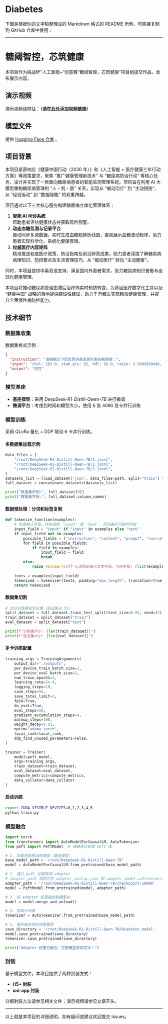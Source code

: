 # Diabetes
下面是根据你的文字稿整理成的 Markdown 格式的 README 示例，可直接复制到 GitHub 仓库中使用：

---

# 糖阈智控，芯筑健康

本项目作为挑战杯“人工智能+”创意赛“糖阈智控，芯筑健康”项目组提交作品，发布展示内容。

## 演示视频

演示视频请前往：**（请在此处添加视频链接）**

## 模型文件

提供 [Hugging Face 仓库](https://huggingface.co/aiyawanan1112/Diabetes) 。

## 项目背景

本项目紧密响应《健康中国行动（2030 年）》和《人工智能 + 医疗健康三年行动方案》等政策要求，聚焦 “推广健康管理新技术” 与 “糖尿病防治行动” 等核心任务，设计并实现了一款面向糖尿病患者的智能监测管理系统。项目旨在利用 AI 大模型重构糖尿病管理的 “人 - 机 - 医” 关系，实现从 “被动治疗” 到 “主动预防”、从 “经验驱动” 到 “数据智能” 的双重跨越。

项目通过以下三大核心服务构建糖尿病立体化管理体系：

1. **智能 AI 问诊系统**  
   帮助患者评估健康状态并获取风险预警。
2. **动态血糖监测与记录平台**  
   自动同步多源数据，实时生成血糖趋势折线图，直观展示血糖波动规律，助力患者实现科学化、系统化健康管理。
3. **权威医疗内容矩阵**  
   精准推送权威医疗政策、防治指南及前沿研究成果，助力患者深度了解糖尿病病理知识、防控要点及生活管理技巧，从 “被动医疗” 转向 “主动健康”。

同时，本项目提供中英双语支持，满足国内外患者需求，助力糖尿病知识普惠与全球化健康管理。

本项目将推动糖尿病管理由滞后治疗向实时预防转变，为基层医疗数字化工具以及 “健康中国” 战略的落地提供建设性建议，助力千万糖友实现精准健康管理，并提升全民慢性病防控能力。

## 技术细节

### 数据集收集

数据集格式示例：

```json
{
  "instruction": "请根据以下信息预测患者是否患有糖尿病：",
  "input": "chol: 203.0, stab.glu: 82, hdl: 56.0, ratio: 3.5999999046, location: Buckingham, age: 46, gender: female, height: 62.0, weight: 121.0, frame: medium, bp.1s: 118.0, bp.1d: 59.0, bp.2s: nan, bp.2d: nan, waist: 29.0, hip: 38.0, time.ppn: 720.0",
  "output": "阴性"
}
```

### 模型基座

- **基座模型**：采用 *DeepSeek-R1-Distill-Qwen-7B* 进行微调
- **微调平台**：考虑到时间和模型大小，使用 6 张 4090 显卡并行训练

### 模型训练

采用 QLoRa 量化 + DDP 联动 6 卡并行训练。

#### 多数据集加载示例

```python
data_files = [
    "/root/DeepSeek-R1-Distill-Qwen-7B/1.jsonl",
    "/root/DeepSeek-R1-Distill-Qwen-7B/2.jsonl",
    "/root/DeepSeek-R1-Distill-Qwen-7B/3.jsonl",
]
datasets_list = [load_dataset('json', data_files=path, split="train") for path in data_files]
full_dataset = concatenate_datasets(datasets_list)

print("数据集示例:", full_dataset[0])
print("数据集字段:", full_dataset.column_names)
```

#### 数据预处理：分词和标签复制

```python
def tokenize_function(examples):
    # 检查输入字段，优先选择 'input' 或 'text'，否则遍历可能的字段
    input_field = "input" if "input" in examples else "text"
    if input_field not in examples:
        possible_fields = ["instruction", "content", "prompt", "source"]
        for field in possible_fields:
            if field in examples:
                input_field = field
                break
        else:
            raise ValueError(f"无法找到输入文本字段。可用字段: {list(examples.keys())}")
    
    texts = examples[input_field]
    tokenized = tokenizer(texts, padding="max_length", truncation=True, max_length=512)
    return tokenized
```

#### 数据集切割

```python
# 划分训练集和验证集（验证集占 5%）
split_dataset = full_dataset.train_test_split(test_size=0.05, seed=42)
train_dataset = split_dataset["train"]
eval_dataset = split_dataset["test"]

print(f"训练集大小: {len(train_dataset)}")
print(f"验证集大小: {len(eval_dataset)}")
```

#### 多卡训练配置

```python
training_args = TrainingArguments(
    output_dir="./outputs",
    per_device_train_batch_size=2,
    per_device_eval_batch_size=2,
    num_train_epochs=3,
    learning_rate=2e-4,
    logging_steps=10,
    save_steps=50,
    save_total_limit=3,
    fp16=True,
    do_eval=True,
    eval_steps=50,
    gradient_accumulation_steps=4,
    warmup_steps=100,
    weight_decay=0.01,
    optim="adamw_torch",
    local_rank=local_rank,
    ddp_find_unused_parameters=False,
)

trainer = Trainer(
    model=peft_model,
    args=training_args,
    train_dataset=train_dataset,
    eval_dataset=eval_dataset,
    compute_metrics=compute_metrics,
    data_collator=data_collator
)
```

#### 启动训练

```bash
export CUDA_VISIBLE_DEVICES=0,1,2,3,4,5
python train.py
```

### 模型融合

```python
import torch
from transformers import AutoModelForCausalLM, AutoTokenizer
from peft import PeftModel  # 请确保已安装 peft 库

# 1. 加载原始预训练模型（基座模型）
base_model_path = '/root/DeepSeek-R1-Distill-Qwen-7B'
model = AutoModelForCausalLM.from_pretrained(base_model_path)

# 2. 通过 peft 加载微调 adapter
# adapter_path 指向包含 adapter_config.json 和 adapter_model.safetensors 的目录（而非单个权重文件）
adapter_path = '/root/DeepSeek-R1-Distill-Qwen-7B/checkpoint-19000'
model = PeftModel.from_pretrained(model, adapter_path)

# 3. 将 adapter 权重融合到模型中
model = model.merge_and_unload()

# 4. 加载分词器
tokenizer = AutoTokenizer.from_pretrained(base_model_path)

# 5. 保存融合后的完整模型
save_directory = '/root/DeepSeek-R1-Distill-Qwen-7B/Diabetes_model'
model.save_pretrained(save_directory)
tokenizer.save_pretrained(save_directory)

print("Adapter 权重已融合，完整模型保存完毕！")
```

### 封装

基于模型文件，本项目提供了两种封装方式：
- **H5+ 封装**
- **uni-app 封装**

详细封装方法请参见相关文件；演示视频请参见文章开头。

---

以上就是本项目的详细说明，如有疑问或建议欢迎提交 Issues。
